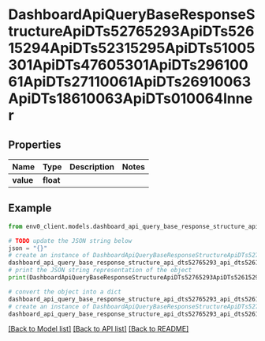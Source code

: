 # DashboardApiQueryBaseResponseStructureApiDTs52765293ApiDTs52615294ApiDTs52315295ApiDTs51005301ApiDTs47605301ApiDTs29610061ApiDTs27110061ApiDTs26910063ApiDTs18610063ApiDTs010064Inner


## Properties

Name | Type | Description | Notes
------------ | ------------- | ------------- | -------------
**value** | **float** |  | 

## Example

```python
from env0_client.models.dashboard_api_query_base_response_structure_api_dts52765293_api_dts52615294_api_dts52315295_api_dts51005301_api_dts47605301_api_dts29610061_api_dts27110061_api_dts26910063_api_dts18610063_api_dts010064_inner import DashboardApiQueryBaseResponseStructureApiDTs52765293ApiDTs52615294ApiDTs52315295ApiDTs51005301ApiDTs47605301ApiDTs29610061ApiDTs27110061ApiDTs26910063ApiDTs18610063ApiDTs010064Inner

# TODO update the JSON string below
json = "{}"
# create an instance of DashboardApiQueryBaseResponseStructureApiDTs52765293ApiDTs52615294ApiDTs52315295ApiDTs51005301ApiDTs47605301ApiDTs29610061ApiDTs27110061ApiDTs26910063ApiDTs18610063ApiDTs010064Inner from a JSON string
dashboard_api_query_base_response_structure_api_dts52765293_api_dts52615294_api_dts52315295_api_dts51005301_api_dts47605301_api_dts29610061_api_dts27110061_api_dts26910063_api_dts18610063_api_dts010064_inner_instance = DashboardApiQueryBaseResponseStructureApiDTs52765293ApiDTs52615294ApiDTs52315295ApiDTs51005301ApiDTs47605301ApiDTs29610061ApiDTs27110061ApiDTs26910063ApiDTs18610063ApiDTs010064Inner.from_json(json)
# print the JSON string representation of the object
print(DashboardApiQueryBaseResponseStructureApiDTs52765293ApiDTs52615294ApiDTs52315295ApiDTs51005301ApiDTs47605301ApiDTs29610061ApiDTs27110061ApiDTs26910063ApiDTs18610063ApiDTs010064Inner.to_json())

# convert the object into a dict
dashboard_api_query_base_response_structure_api_dts52765293_api_dts52615294_api_dts52315295_api_dts51005301_api_dts47605301_api_dts29610061_api_dts27110061_api_dts26910063_api_dts18610063_api_dts010064_inner_dict = dashboard_api_query_base_response_structure_api_dts52765293_api_dts52615294_api_dts52315295_api_dts51005301_api_dts47605301_api_dts29610061_api_dts27110061_api_dts26910063_api_dts18610063_api_dts010064_inner_instance.to_dict()
# create an instance of DashboardApiQueryBaseResponseStructureApiDTs52765293ApiDTs52615294ApiDTs52315295ApiDTs51005301ApiDTs47605301ApiDTs29610061ApiDTs27110061ApiDTs26910063ApiDTs18610063ApiDTs010064Inner from a dict
dashboard_api_query_base_response_structure_api_dts52765293_api_dts52615294_api_dts52315295_api_dts51005301_api_dts47605301_api_dts29610061_api_dts27110061_api_dts26910063_api_dts18610063_api_dts010064_inner_from_dict = DashboardApiQueryBaseResponseStructureApiDTs52765293ApiDTs52615294ApiDTs52315295ApiDTs51005301ApiDTs47605301ApiDTs29610061ApiDTs27110061ApiDTs26910063ApiDTs18610063ApiDTs010064Inner.from_dict(dashboard_api_query_base_response_structure_api_dts52765293_api_dts52615294_api_dts52315295_api_dts51005301_api_dts47605301_api_dts29610061_api_dts27110061_api_dts26910063_api_dts18610063_api_dts010064_inner_dict)
```
[[Back to Model list]](../README.md#documentation-for-models) [[Back to API list]](../README.md#documentation-for-api-endpoints) [[Back to README]](../README.md)


